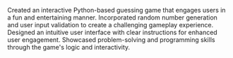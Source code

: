 Created an interactive Python-based guessing game that engages users in a fun and entertaining manner.
Incorporated random number generation and user input validation to create a challenging gameplay experience.
Designed an intuitive user interface with clear instructions for enhanced user engagement.
Showcased problem-solving and programming skills through the game's logic and interactivity.
